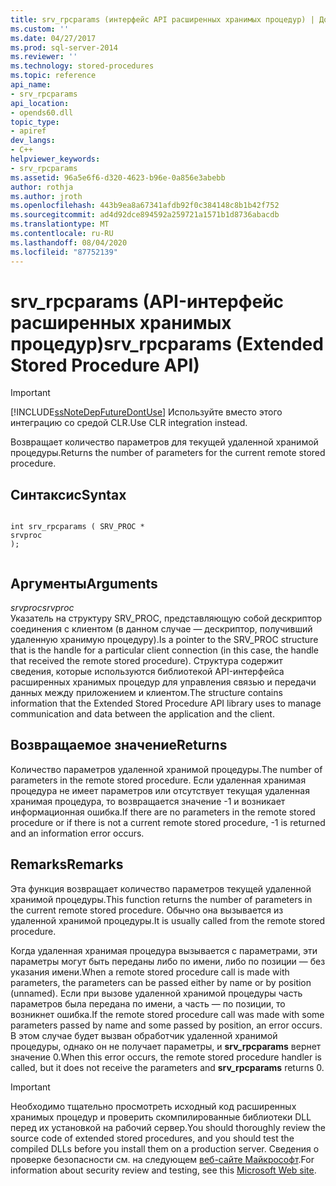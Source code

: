 ```yaml
---
title: srv_rpcparams (интерфейс API расширенных хранимых процедур) | Документы Майкрософт
ms.custom: ''
ms.date: 04/27/2017
ms.prod: sql-server-2014
ms.reviewer: ''
ms.technology: stored-procedures
ms.topic: reference
api_name:
- srv_rpcparams
api_location:
- opends60.dll
topic_type:
- apiref
dev_langs:
- C++
helpviewer_keywords:
- srv_rpcparams
ms.assetid: 96a5e6f6-d320-4623-b96e-0a856e3abebb
author: rothja
ms.author: jroth
ms.openlocfilehash: 443b9ea8a67341afdb92f0c384148c8b1b42f752
ms.sourcegitcommit: ad4d92dce894592a259721a1571b1d8736abacdb
ms.translationtype: MT
ms.contentlocale: ru-RU
ms.lasthandoff: 08/04/2020
ms.locfileid: "87752139"
---
```

# <a name="srv_rpcparams-extended-stored-procedure-api"></a><span data-ttu-id="13d75-102">srv_rpcparams (API-интерфейс расширенных хранимых процедур)</span><span class="sxs-lookup"><span data-stu-id="13d75-102">srv_rpcparams (Extended Stored Procedure API)</span></span>
    
> [!IMPORTANT]  
>  [!INCLUDE[ssNoteDepFutureDontUse](../../includes/ssnotedepfuturedontuse-md.md)] <span data-ttu-id="13d75-103">Используйте вместо этого интеграцию со средой CLR.</span><span class="sxs-lookup"><span data-stu-id="13d75-103">Use CLR integration instead.</span></span>  
  
 <span data-ttu-id="13d75-104">Возвращает количество параметров для текущей удаленной хранимой процедуры.</span><span class="sxs-lookup"><span data-stu-id="13d75-104">Returns the number of parameters for the current remote stored procedure.</span></span>  
  
## <a name="syntax"></a><span data-ttu-id="13d75-105">Синтаксис</span><span class="sxs-lookup"><span data-stu-id="13d75-105">Syntax</span></span>  
  
```  
  
int srv_rpcparams ( SRV_PROC *  
srvproc   
);  
  
```  
  
## <a name="arguments"></a><span data-ttu-id="13d75-106">Аргументы</span><span class="sxs-lookup"><span data-stu-id="13d75-106">Arguments</span></span>  
 <span data-ttu-id="13d75-107">*srvproc*</span><span class="sxs-lookup"><span data-stu-id="13d75-107">*srvproc*</span></span>  
 <span data-ttu-id="13d75-108">Указатель на структуру SRV_PROC, представляющую собой дескриптор соединения с клиентом (в данном случае — дескриптор, получивший удаленную хранимую процедуру).</span><span class="sxs-lookup"><span data-stu-id="13d75-108">Is a pointer to the SRV_PROC structure that is the handle for a particular client connection (in this case, the handle that received the remote stored procedure).</span></span> <span data-ttu-id="13d75-109">Структура содержит сведения, которые используются библиотекой API-интерфейса расширенных хранимых процедур для управления связью и передачи данных между приложением и клиентом.</span><span class="sxs-lookup"><span data-stu-id="13d75-109">The structure contains information that the Extended Stored Procedure API library uses to manage communication and data between the application and the client.</span></span>  
  
## <a name="returns"></a><span data-ttu-id="13d75-110">Возвращаемое значение</span><span class="sxs-lookup"><span data-stu-id="13d75-110">Returns</span></span>  
 <span data-ttu-id="13d75-111">Количество параметров удаленной хранимой процедуры.</span><span class="sxs-lookup"><span data-stu-id="13d75-111">The number of parameters in the remote stored procedure.</span></span> <span data-ttu-id="13d75-112">Если удаленная хранимая процедура не имеет параметров или отсутствует текущая удаленная хранимая процедура, то возвращается значение -1 и возникает информационная ошибка.</span><span class="sxs-lookup"><span data-stu-id="13d75-112">If there are no parameters in the remote stored procedure or if there is not a current remote stored procedure, -1 is returned and an information error occurs.</span></span>  
  
## <a name="remarks"></a><span data-ttu-id="13d75-113">Remarks</span><span class="sxs-lookup"><span data-stu-id="13d75-113">Remarks</span></span>  
 <span data-ttu-id="13d75-114">Эта функция возвращает количество параметров текущей удаленной хранимой процедуры.</span><span class="sxs-lookup"><span data-stu-id="13d75-114">This function returns the number of parameters in the current remote stored procedure.</span></span> <span data-ttu-id="13d75-115">Обычно она вызывается из удаленной хранимой процедуры.</span><span class="sxs-lookup"><span data-stu-id="13d75-115">It is usually called from the remote stored procedure.</span></span>  
  
 <span data-ttu-id="13d75-116">Когда удаленная хранимая процедура вызывается с параметрами, эти параметры могут быть переданы либо по имени, либо по позиции — без указания имени.</span><span class="sxs-lookup"><span data-stu-id="13d75-116">When a remote stored procedure call is made with parameters, the parameters can be passed either by name or by position (unnamed).</span></span> <span data-ttu-id="13d75-117">Если при вызове удаленной хранимой процедуры часть параметров была передана по имени, а часть — по позиции, то возникнет ошибка.</span><span class="sxs-lookup"><span data-stu-id="13d75-117">If the remote stored procedure call was made with some parameters passed by name and some passed by position, an error occurs.</span></span> <span data-ttu-id="13d75-118">В этом случае будет вызван обработчик удаленной хранимой процедуры, однако он не получает параметры, и **srv_rpcparams** вернет значение 0.</span><span class="sxs-lookup"><span data-stu-id="13d75-118">When this error occurs, the remote stored procedure handler is called, but it does not receive the parameters and **srv_rpcparams** returns 0.</span></span>  
  
> [!IMPORTANT]  
>  <span data-ttu-id="13d75-119">Необходимо тщательно просмотреть исходный код расширенных хранимых процедур и проверить скомпилированные библиотеки DLL перед их установкой на рабочий сервер.</span><span class="sxs-lookup"><span data-stu-id="13d75-119">You should thoroughly review the source code of extended stored procedures, and you should test the compiled DLLs before you install them on a production server.</span></span> <span data-ttu-id="13d75-120">Сведения о проверке безопасности см. на следующем [веб-сайте Майкрософт](https://go.microsoft.com/fwlink/?LinkID=54761&amp;clcid=0x409https://msdn.microsoft.com/security/).</span><span class="sxs-lookup"><span data-stu-id="13d75-120">For information about security review and testing, see this [Microsoft Web site](https://go.microsoft.com/fwlink/?LinkID=54761&amp;clcid=0x409https://msdn.microsoft.com/security/).</span></span>  
  
  

